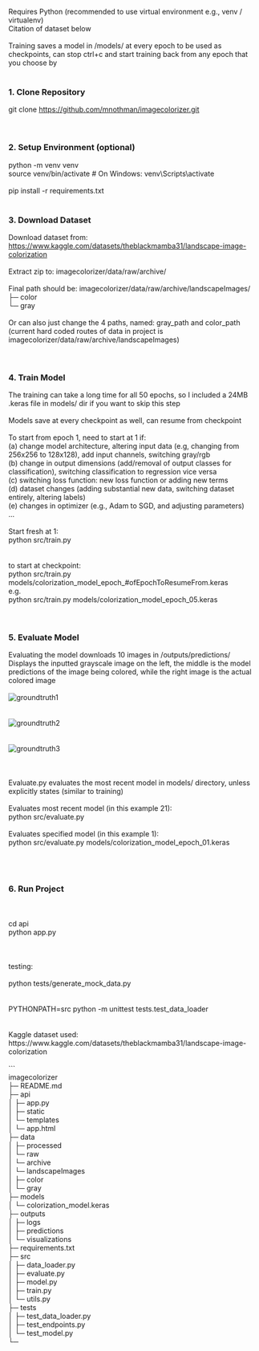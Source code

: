 Requires Python (recommended to use virtual environment e.g., venv / virtualenv) <br/>
Citation of dataset below  <br/>
 <br/>
Training saves a model in /models/ at every epoch to be used as checkpoints, can stop ctrl+c and start training back from any epoch that you choose by  <br/>
 <br/>
### 1. Clone Repository  <br/>
git clone https://github.com/mnothman/imagecolorizer.git  <br/>
 <br/>
 <br/>
### 2. Setup Environment (optional)  <br/>
python -m venv venv  <br/>
source venv/bin/activate  # On Windows: venv\Scripts\activate <br/>
 <br/>
pip install -r requirements.txt  <br/>
 <br/>
### 3. Download Dataset  <br/>
Download dataset from: https://www.kaggle.com/datasets/theblackmamba31/landscape-image-colorization <br/>
 <br/>
Extract zip to: imagecolorizer/data/raw/archive/  <br/>
 <br/>
Final path should be: imagecolorizer/data/raw/archive/landscapeImages/ <br/>
                                                            ├─ color <br/>
                                                            └─ gray <br/>
 <br/>
Or can also just change the 4 paths, named: gray_path and color_path <br/>
(current hard coded routes of data in project is imagecolorizer/data/raw/archive/landscapeImages) <br/>
 <br/>
 <br/>
### 4. Train Model  <br/>
The training can take a long time for all 50 epochs, so I included a 24MB .keras file in models/ dir if you want to skip this step <br/>
 <br/>
Models save at every checkpoint as well, can resume from checkpoint  <br/>
 <br/>
To start from epoch 1, need to start at 1 if:  <br/>
(a) change model architecture, altering input data (e.g, changing from 256x256 to 128x128), add input channels, switching gray/rgb  <br/>
(b) change in output dimensions (add/removal of output classes for classification), switching classification to regression vice versa <br/>
(c) switching loss function: new loss function or adding new terms  <br/>
(d) dataset changes (adding substantial new data, switching dataset entirely, altering labels) <br/>
(e) changes in optimizer (e.g., Adam to SGD, and adjusting parameters) <br/>
... <br/>
 <br/>
Start fresh at 1: <br/>
python src/train.py <br/>
 <br/>
 <br/>
to start at checkpoint: <br/>
python src/train.py models/colorization_model_epoch_#ofEpochToResumeFrom.keras <br/>
e.g.  <br/>
python src/train.py models/colorization_model_epoch_05.keras <br/>
 <br/>
 <br/>
### 5. Evaluate Model  <br/>
Evaluating the model downloads 10 images in /outputs/predictions/ <br/>
Displays the inputted grayscale image on the left, the middle is the model predictions of the image being colored, while the right image is the actual colored image <br/>
 <br/>
![groundtruth1](https://github.com/user-attachments/assets/9d630a4b-a6c2-4012-888b-15e6f7e4fd9f) <br/> <br/>
 <br/>
![groundtruth2](https://github.com/user-attachments/assets/1e0c30f6-4edf-4988-90e7-e282fa9b5a8c) <br/> <br/>
 <br/>
![groundtruth3](https://github.com/user-attachments/assets/0e098715-0df2-4fbc-a0a4-8d69aa383363) <br/> <br/>
 <br/>
 <br/>
Evaluate.py evaluates the most recent model in models/ directory, unless explicitly states (similar to training) <br/>
 <br/>
Evaluates most recent model (in this example 21):  <br/>
python src/evaluate.py <br/>
 <br/>
Evaluates specified model (in this example 1): <br/>
python src/evaluate.py models/colorization_model_epoch_01.keras <br/>
 <br/>
 <br/>
 <br/>
### 6. Run Project  <br/>
 <br/>
 <br/>
cd api <br/>
python app.py <br/>
 <br/>
 <br/>
 <br/>
testing: <br/>
 <br/>
python tests/generate_mock_data.py <br/>
 <br/>
 <br/>
PYTHONPATH=src python -m unittest tests.test_data_loader <br/>
 <br/>
 <br/>
Kaggle dataset used: https://www.kaggle.com/datasets/theblackmamba31/landscape-image-colorization <br/>
 <br/>
``` <br/>
imagecolorizer <br/>
├─ README.md <br/>
├─ api <br/>
│  ├─ app.py <br/>
│  ├─ static <br/>
│  └─ templates <br/>
│     └─ app.html <br/>
├─ data <br/>
│  ├─ processed <br/>
│  └─ raw <br/>
│     └─ archive <br/>
│        └─ landscapeImages <br/>
│           ├─ color <br/>
│           └─ gray   <br/>
├─ models <br/>
│  └─ colorization_model.keras <br/>
├─ outputs <br/>
│  ├─ logs <br/>
│  ├─ predictions <br/>
│  └─ visualizations <br/>
├─ requirements.txt <br/>
├─ src <br/>
│  ├─ data_loader.py <br/>
│  ├─ evaluate.py <br/>
│  ├─ model.py <br/>
│  ├─ train.py <br/>
│  └─ utils.py <br/>
├─ tests <br/>
│  ├─ test_data_loader.py <br/>
│  ├─ test_endpoints.py <br/>
│  └─ test_model.py <br/>
└─  <br/>